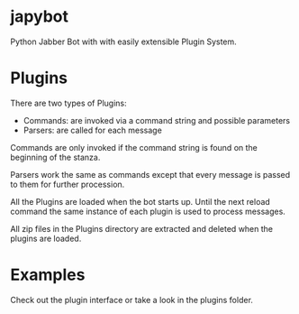 japybot
=======

Python Jabber Bot with with easily extensible Plugin System.

# Plugins
There are two types of Plugins:
* Commands: are invoked via a command string and possible parameters
* Parsers: are called for each message

Commands are only invoked if the command string is found on the beginning of the stanza.

Parsers work the same as commands except that every message is passed to them for further procession.

All the Plugins are loaded when the bot starts up. Until the next reload command the same instance of each plugin is used to process messages.

All zip files in the Plugins directory are extracted and deleted when the plugins are loaded.

# Examples
Check out the plugin interface or take a look in the plugins folder.
